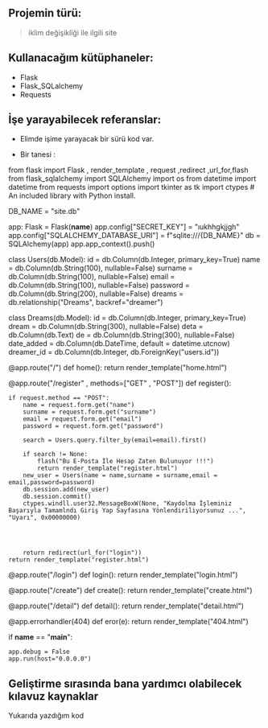 ## Projemin türü:
> iklim değişikliği ile ilgili site

## Kullanacağım kütüphaneler:
- Flask
- Flask_SQLalchemy
- Requests

## İşe yarayabilecek referanslar:
- Elimde işime yarayacak bir sürü kod var.

- Bir tanesi :

from flask import Flask , render_template , request ,redirect ,url_for,flash
from flask_sqlalchemy import SQLAlchemy
import os
from datetime import datetime
from requests import options
import tkinter as tk
import ctypes  # An included library with Python install.

DB_NAME = "site.db"

app: Flask = Flask(__name__)
app.config["SECRET_KEY"] = "ıukhhgkjjgh"
app.config["SQLALCHEMY_DATABASE_URI"] = f"sqlite:///{DB_NAME}"
db = SQLAlchemy(app)
app.app_context().push()

class Users(db.Model):
    id = db.Column(db.Integer, primary_key=True)
    name = db.Column(db.String(100), nullable=False)
    surname = db.Column(db.String(100), nullable=False)
    email = db.Column(db.String(100), nullable=False)
    password = db.Column(db.String(200), nullable=False)
    dreams = db.relationship("Dreams", backref="dreamer")

class Dreams(db.Model):
    id = db.Column(db.Integer, primary_key=True)
    dream = db.Column(db.String(300), nullable=False)
    deta = db.Column(db.Text)
    de = db.Column(db.String(300), nullable=False)
    date_added = db.Column(db.DateTime, default = datetime.utcnow)
    dreamer_id = db.Column(db.Integer, db.ForeignKey("users.id"))

@app.route("/")
def home():
    return render_template("home.html")

@app.route("/register" , methods=["GET" , "POST"])
def register():
    
    if request.method == "POST":
        name = request.form.get("name")
        surname = request.form.get("surname")
        email = request.form.get("email")
        password = request.form.get("password")

        search = Users.query.filter_by(email=email).first()

        if search != None:
            flash("Bu E-Posta İle Hesap Zaten Bulunuyor !!!")
            return render_template("register.html")
        new_user = Users(name = name,surname = surname,email = email,password=password)
        db.session.add(new_user)
        db.session.commit()          
        ctypes.windll.user32.MessageBoxW(None, "Kaydolma İşleminiz Başarıyla Tamamlndı Giriş Yap Sayfasına Yönlendiriliyorsunuz ...", "Uyarı", 0x00000000)
    
    


        return redirect(url_for("login"))
    return render_template("register.html")

@app.route("/login")
def login():
    return render_template("login.html")

@app.route("/create")
def create():
    return render_template("create.html")

@app.route("/detail")
def detail():
    return render_template("detail.html")

@app.errorhandler(404)
def eror(e):
    return render_template("404.html")

if __name__ == "__main__":


    app.debug = False
    app.run(host="0.0.0.0")


## Geliştirme sırasında bana yardımcı olabilecek kılavuz kaynaklar
Yukarıda yazdığım kod
